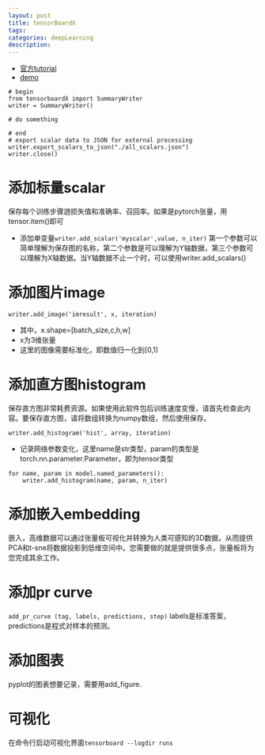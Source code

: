 ```yaml
---
layout: post
title: tensorBoardX
tags:
categories: deepLearning
description:
---
```


* [官方tutorial](https://tensorboardx.readthedocs.io/en/latest/tutorial.html)
* [demo](https://github.com/lanpa/tensorboardX/blob/master/examples/demo.py)

```
# begin
from tensorboardX import SummaryWriter
writer = SummaryWriter()

# do something

# end
# export scalar data to JSON for external processing
writer.export_scalars_to_json("./all_scalars.json")
writer.close()
```

# 添加标量scalar

保存每个训练步骤逇损失值和准确率、召回率。如果是pytorch张量，用tensor.item()即可

* 添加单变量`writer.add_scalar('myscalar',value, n_iter)`
第一个参数可以简单理解为保存图的名称，第二个参数是可以理解为Y轴数据，第三个参数可以理解为X轴数据。当Y轴数据不止一个时，可以使用writer.add_scalars()

# 添加图片image

`writer.add_image('imresult', x, iteration)`
* 其中，x.shape=[batch_size,c,h,w]
* x为3维张量
* 这里的图像需要标准化，即数值归一化到[0,1)

# 添加直方图histogram
保存直方图非常耗费资源。如果使用此软件包后训练速度变慢，请首先检查此内容。要保存直方图，请将数组转换为numpy数组，然后使用保存。

`writer.add_histogram('hist', array, iteration)`

* 记录网络参数变化，这里name是str类型，param的类型是torch.nn.parameter.Parameter，即为tensor类型
```
for name, param in model.named_parameters():
    writer.add_histogram(name, param, n_iter)
```

# 添加嵌入embedding
嵌入，高维数据可以通过张量板可视化并转换为人类可感知的3D数据，从而提供PCA和t-sne将数据投影到低维空间中。您需要做的就是提供很多点，张量板将为您完成其余工作。

# 添加pr curve
`add_pr_curve (tag, labels, predictions, step)`
labels是标准答案，predictions是程式对样本的预测。

# 添加图表
pyplot的图表想要记录，需要用add_figure.

# 可视化

在命令行启动可视化界面`tensorboard --logdir runs`
